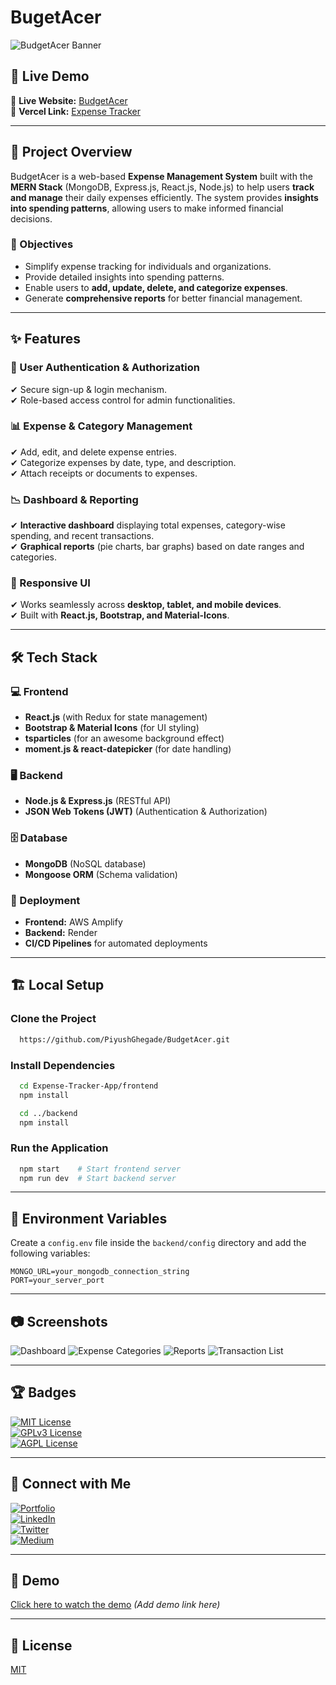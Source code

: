 # BugetAcer

![BudgetAcer Banner](https://i.postimg.cc/6qLR3WNt/Expense-Management-System-Brave-19-04-2023-11-08-53.png)

## 🚀 Live Demo

🔗 **Live Website:** [BudgetAcer](https://main.d1sj7cd70hlter.amplifyapp.com/)  
🔗 **Vercel Link:** [Expense Tracker](https://expense-tracker-app-three-beryl.vercel.app/)

---

## 📌 Project Overview
BudgetAcer is a web-based **Expense Management System** built with the **MERN Stack** (MongoDB, Express.js, React.js, Node.js) to help users **track and manage** their daily expenses efficiently. The system provides **insights into spending patterns**, allowing users to make informed financial decisions.

### 🎯 Objectives
- Simplify expense tracking for individuals and organizations.
- Provide detailed insights into spending patterns.
- Enable users to **add, update, delete, and categorize expenses**.
- Generate **comprehensive reports** for better financial management.

---

## ✨ Features

### 🔑 User Authentication & Authorization
✔ Secure sign-up & login mechanism.  
✔ Role-based access control for admin functionalities.

### 📊 Expense & Category Management
✔ Add, edit, and delete expense entries.  
✔ Categorize expenses by date, type, and description.  
✔ Attach receipts or documents to expenses.

### 📉 Dashboard & Reporting
✔ **Interactive dashboard** displaying total expenses, category-wise spending, and recent transactions.  
✔ **Graphical reports** (pie charts, bar graphs) based on date ranges and categories.

### 📱 Responsive UI
✔ Works seamlessly across **desktop, tablet, and mobile devices**.  
✔ Built with **React.js, Bootstrap, and Material-Icons**.

---

## 🛠 Tech Stack

### 💻 Frontend
- **React.js** (with Redux for state management)
- **Bootstrap & Material Icons** (for UI styling)
- **tsparticles** (for an awesome background effect)
- **moment.js & react-datepicker** (for date handling)

### 🖥 Backend
- **Node.js & Express.js** (RESTful API)
- **JSON Web Tokens (JWT)** (Authentication & Authorization)

### 🗄 Database
- **MongoDB** (NoSQL database)
- **Mongoose ORM** (Schema validation)

### 🚀 Deployment
- **Frontend:** AWS Amplify
- **Backend:** Render
- **CI/CD Pipelines** for automated deployments

---

## 🏗 Local Setup

### Clone the Project
```bash
  https://github.com/PiyushGhegade/BudgetAcer.git
```

### Install Dependencies
```bash
  cd Expense-Tracker-App/frontend
  npm install
```
```bash
  cd ../backend
  npm install
```

### Run the Application
```bash
  npm start    # Start frontend server
  npm run dev  # Start backend server
```

---

## 🔑 Environment Variables
Create a `config.env` file inside the `backend/config` directory and add the following variables:
```plaintext
MONGO_URL=your_mongodb_connection_string
PORT=your_server_port
```

---

## 📷 Screenshots

![Dashboard](https://i.postimg.cc/DynLNXqZ/Expense-Management-System-Brave-19-04-2023-11-08-59.png)
![Expense Categories](https://i.postimg.cc/Dy6L3wgc/Expense-Management-System-Brave-19-04-2023-11-15-46.png)
![Reports](https://i.postimg.cc/13YF47bn/Expense-Management-System-Brave-19-04-2023-11-15-54.png)
![Transaction List](https://i.postimg.cc/rwpWV2Z2/Expense-Management-System-Brave-19-04-2023-11-16-01.png)

---

## 🏆 Badges

[![MIT License](https://img.shields.io/badge/License-MIT-green.svg)](https://choosealicense.com/licenses/mit/)  
[![GPLv3 License](https://img.shields.io/badge/License-GPL%20v3-yellow.svg)](https://opensource.org/licenses/)  
[![AGPL License](https://img.shields.io/badge/license-AGPL-blue.svg)](http://www.gnu.org/licenses/agpl-3.0)

---

## 🔗 Connect with Me
[![Portfolio](https://img.shields.io/badge/Portfolio-000?style=for-the-badge&logo=ko-fi&logoColor=white)](https://github.com/Priyanshu9898/)  
[![LinkedIn](https://img.shields.io/badge/LinkedIn-0A66C2?style=for-the-badge&logo=linkedin&logoColor=white)](https://www.linkedin.com/in/priyanshumalaviya/)  
[![Twitter](https://img.shields.io/badge/Twitter-1DA1F2?style=for-the-badge&logo=twitter&logoColor=white)](https://twitter.com/Priyanshu2281)  
[![Medium](https://img.shields.io/badge/Medium-000?style=for-the-badge&logo=medium&logoColor=white)](https://medium.com/@priyanshumalaviya9210)

---

## 🎥 Demo
[Click here to watch the demo](#) *(Add demo link here)*

---

## 📜 License
[MIT](https://choosealicense.com/licenses/mit/)

